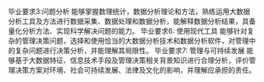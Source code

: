 毕业要求3:问题分析	能够掌握数理统计，数据分析理论和方法，熟练运用大数据分析工具及方法进行数据采集、数据处理和数据分析，能解释数据分析结果，具备量化分析方法、实现科学解决问题的能力。
毕业要求6: 使用现代工具	能够针对复杂的管理决策问题，选择和使用恰当的大数据分析技术和数据分析软件，对管理中的复杂问题进行决策分析，并能理解其局限性。
毕业要求7: 管理与可持续发展	能够基于大数据特征、信息技术手段及管理决策相关背景知识进行合理分析，评价管理决策方案对环境、社会可持续发展、法律及文化的影响，并理解应承担的责任。